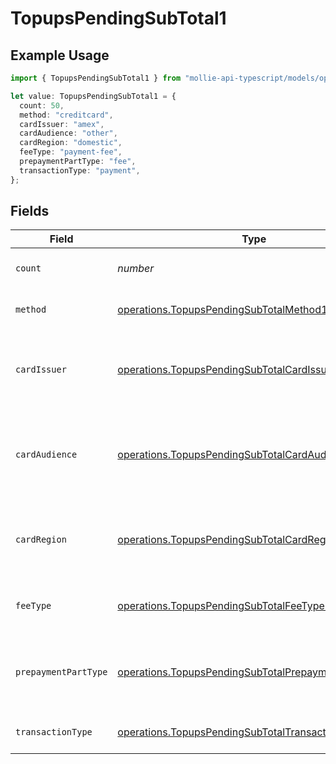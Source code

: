 # TopupsPendingSubTotal1

## Example Usage

```typescript
import { TopupsPendingSubTotal1 } from "mollie-api-typescript/models/operations";

let value: TopupsPendingSubTotal1 = {
  count: 50,
  method: "creditcard",
  cardIssuer: "amex",
  cardAudience: "other",
  cardRegion: "domestic",
  feeType: "payment-fee",
  prepaymentPartType: "fee",
  transactionType: "payment",
};
```

## Fields

| Field                                                                                                                      | Type                                                                                                                       | Required                                                                                                                   | Description                                                                                                                | Example                                                                                                                    |
| -------------------------------------------------------------------------------------------------------------------------- | -------------------------------------------------------------------------------------------------------------------------- | -------------------------------------------------------------------------------------------------------------------------- | -------------------------------------------------------------------------------------------------------------------------- | -------------------------------------------------------------------------------------------------------------------------- |
| `count`                                                                                                                    | *number*                                                                                                                   | :heavy_minus_sign:                                                                                                         | Number of transactions of this type                                                                                        | 50                                                                                                                         |
| `method`                                                                                                                   | [operations.TopupsPendingSubTotalMethod1](../../models/operations/topupspendingsubtotalmethod1.md)                         | :heavy_minus_sign:                                                                                                         | Payment type of the transactions                                                                                           | creditcard                                                                                                                 |
| `cardIssuer`                                                                                                               | [operations.TopupsPendingSubTotalCardIssuer1](../../models/operations/topupspendingsubtotalcardissuer1.md)                 | :heavy_minus_sign:                                                                                                         | In case of payments transactions with card, the card issuer will be available                                              | amex                                                                                                                       |
| `cardAudience`                                                                                                             | [operations.TopupsPendingSubTotalCardAudience1](../../models/operations/topupspendingsubtotalcardaudience1.md)             | :heavy_minus_sign:                                                                                                         | In case of payments trnsactions with card, the card audience will be available.                                            | other                                                                                                                      |
| `cardRegion`                                                                                                               | [operations.TopupsPendingSubTotalCardRegion1](../../models/operations/topupspendingsubtotalcardregion1.md)                 | :heavy_minus_sign:                                                                                                         | In case of payments transactions with card, the card region will be available.                                             | domestic                                                                                                                   |
| `feeType`                                                                                                                  | [operations.TopupsPendingSubTotalFeeType1](../../models/operations/topupspendingsubtotalfeetype1.md)                       | :heavy_minus_sign:                                                                                                         | Present when the transaction represents a fee.                                                                             | payment-fee                                                                                                                |
| `prepaymentPartType`                                                                                                       | [operations.TopupsPendingSubTotalPrepaymentPartType1](../../models/operations/topupspendingsubtotalprepaymentparttype1.md) | :heavy_minus_sign:                                                                                                         | Prepayment part: fee itself, reimbursement, discount, VAT or rounding compensation.                                        | fee                                                                                                                        |
| `transactionType`                                                                                                          | [operations.TopupsPendingSubTotalTransactionType1](../../models/operations/topupspendingsubtotaltransactiontype1.md)       | :heavy_minus_sign:                                                                                                         | Represents the transaction type                                                                                            | payment                                                                                                                    |